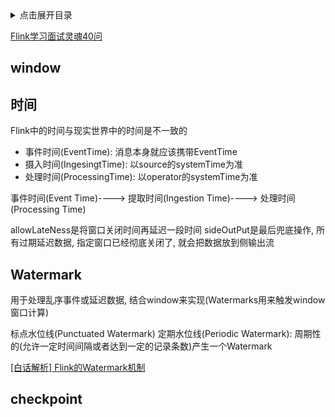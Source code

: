 <details>
<summary>点击展开目录</summary>
<!-- TOC -->

- [window](#window)
- [时间](#时间)
- [Watermark](#watermark)
- [checkpoint](#checkpoint)

<!-- /TOC -->
</details>


[Flink学习面试灵魂40问](https://cloud.tencent.com/developer/article/1506784)

## window

## 时间

Flink中的时间与现实世界中的时间是不一致的

* 事件时间(EventTime): 消息本身就应该携带EventTime
* 摄入时间(IngesingtTime): 以source的systemTime为准
* 处理时间(ProcessingTime): 以operator的systemTime为准

事件时间(Event Time)----> 提取时间(Ingestion Time)----> 处理时间(Processing Time)

allowLateNess是将窗口关闭时间再延迟一段时间
sideOutPut是最后兜底操作, 所有过期延迟数据, 指定窗口已经彻底关闭了, 就会把数据放到侧输出流

## Watermark

用于处理乱序事件或延迟数据, 结合window来实现(Watermarks用来触发window窗口计算)

标点水位线(Punctuated Watermark)
定期水位线(Periodic Watermark): 周期性的(允许一定时间间隔或者达到一定的记录条数)产生一个Watermark

[[白话解析] Flink的Watermark机制](https://cloud.tencent.com/developer/article/1693282)


## checkpoint

